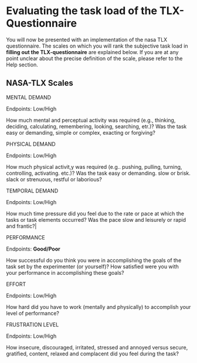 # Evaluating the task load of the TLX-Questionnaire

You will now be presented with an implementation of the nasa TLX questionnaire. The scales on which you will rank the subjective task load in **filling out the TLX-questionnaire** are explained below.
If you are at any point unclear about the precise definition of the scale, please refer to the Help section.

## NASA-TLX Scales

MENTAL DEMAND

Endpoints: Low/High

How much mental and perceptual activity was required (e.g., thinking, deciding, calculating, remembering, looking, searching, etr.)? Was the task easy or demanding, simple or complex, exacting or forgiving?

PHYSICAL DEMAND


Endpoints: Low/High

How much physical activit,y was required (e.g.. pushing, pulling, turning, controlling, activating. etc.)? Was the task easy or demanding. slow or brisk. slack or strenuous, restful or laborious?

TEMPORAL DEMAND

Endpoints: Low/High

How much time pressure did you feel due to the rate or pace at which the tasks or task elements occurred? Was the pace slow and leisurely or rapid and frantic?|

PERFORMANCE

Endpoints: **Good/Poor**

How successful do you think you were in accomplishing the goals of the task set by the experimenter (or yourself)? How satisfied were you with your performance in accomplishing these goals?

EFFORT

Endpoints: Low/High

How hard did you have to work (mentally and physically) to accomplish your level of performance?

FRUSTRATION LEVEL

Endpoints: Low/High

How insecure, discouraged, irritated, stressed and annoyed versus secure, gratified, content, relaxed and complacent did you feel during the task?


